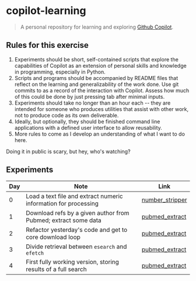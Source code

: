# copilot-learning

> A personal repository for learning and exploring [Github Copilot](https://copilot.github.com).

## Rules for this exercise

1. Experiments should be short, self-contained scripts that explore the capabilities of Copilot as an extension of personal skills and knowledge in programming, especially in Python.
2. Scripts and programs should be accompanied by README files that reflect on the learning and generalizability of the work done. Use git commits to as a record of the interaction with Copilot. Assess how much of this could be done by just pressing tab after minimal inputs.
3. Experiments should take no longer than an hour each -- they are intended for someone who produces utilities that assist with other work, not to produce code as its own deliverable.
4. Ideally, but optionally, they should be finished command line applications with a defined user interface to allow reusability.
5. More rules to come as I develop an understanding of what I want to do here.

Doing it in public is scary, but hey, who's watching?

## Experiments

| Day | Note                                                            | Link                                                    |
| --- | --------------------------------------------------------------- | ------------------------------------------------------- |
| 0   | Load a text file and extract numeric information for processing | [number_stripper](./number_stripper/README.md)          |
| 1   | Download refs by a given author from Pubmed; extract some data  | [pubmed_extract](./pubmed_extract/README.md)            |
| 2   | Refactor yesterday's code and get to core download loop         | [pubmed_extract](./pubmed_extract/README.md#version-01) |
| 3   | Divide retrieval between `esearch` and `efetch`                 | [pubmed_extract](./pubmed_extract/README.md#version-02) |
| 4   | First fully working version, storing results of  a full search  | [pubmed_extract](./pubmed_extract/README.md#version-03) |
